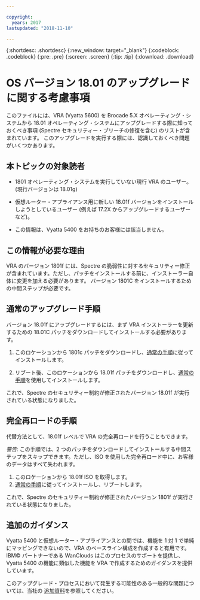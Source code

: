 ```yaml
---

copyright:
  years: 2017
lastupdated: "2018-11-10"

---
```


{:shortdesc: .shortdesc}
{:new_window: target="_blank"}
{:codeblock: .codeblock}
{:pre: .pre}
{:screen: .screen}
{:tip: .tip}
{:download: .download}

# OS バージョン 18.01 のアップグレードに関する考慮事項

このファイルには、VRA (Vyatta 5600) を Brocade 5.X オペレーティング・システムから 18.01 オペレーティング・システムにアップグレードする際に知っておくべき事項 (Spectre セキュリティー・ブリーチの修復を含む) のリストが含まれています。 このアップグレードを実行する際には、認識しておくべき問題がいくつかあります。

## 本トピックの対象読者

* 1801 オペレーティング・システムを実行していない現行 VRA のユーザー。 (現行バージョンは 18.01g)

* 仮想ルーター・アプライアンス用に新しい 18.01f バージョンをインストールしようとしているユーザー (例えば 17.2X からアップグレードするユーザーなど)。

* この情報は、Vyatta 5400 をお持ちのお客様には該当しません。

## この情報が必要な理由

VRA のバージョン 1801f には、Spectre の脆弱性に対するセキュリティー修正が含まれています。ただし、パッチをインストールする前に、インストーラー自体に変更を加える必要があります。 バージョン 1801C をインストールするための中間ステップが必要です。

## 通常のアップグレード手順
バージョン 18.01f にアップグレードするには、まず VRA インストーラーを更新するための 18.01C パッチをダウンロードしてインストールする必要があります。

1. このロケーションから 1801c パッチをダウンロードし、[通常の手順](/docs/infrastructure/virtual-router-appliance?topic=virtual-router-appliance-upgrading-the-os)に従ってインストールします。

2. リブート後、このロケーションから 18.01f パッチをダウンロードし、[通常の手順](/docs/infrastructure/virtual-router-appliance?topic=virtual-router-appliance-upgrading-the-os)を使用してインストールします。

これで、Spectre のセキュリティー制約が修正されたバージョン 18.01f が実行されている状態になりました。

## 完全再ロードの手順
代替方法として、18.01f レベルで VRA の完全再ロードを行うこともできます。

*警告:* この手順では、2 つのパッチをダウンロードしてインストールする中間ステップをスキップできます。ただし、ISO を使用した完全再ロード中に、お客様のデータはすべて失われます。

1. このロケーションから 18.01f ISO を取得します。
2. [通常の手順](/docs/infrastructure/virtual-router-appliance?topic=virtual-router-appliance-upgrading-the-os)に従ってインストールし、リブートします。

これで、Spectre のセキュリティー制約が修正されたバージョン 1801f が実行されている状態になりました。

## 追加のガイダンス

Vyatta 5400 と仮想ルーター・アプライアンスとの間では、機能を 1 対 1 で単純にマッピングできないので、VRA のベースライン構成を作成すると有用です。 IBM© パートナーである WanClouds はこのプロセスのサポートを提供し、Vyatta 5400 の機能に類似した機能を VRA で作成するためのガイダンスを提供しています。

このアップグレード・プロセスにおいて発生する可能性のある一般的な問題については、当社の [追加資料](/docs/infrastructure/virtual-router-appliance?topic=virtual-router-appliance-vyatta-5400-common-migration-issues)を参照してください。
